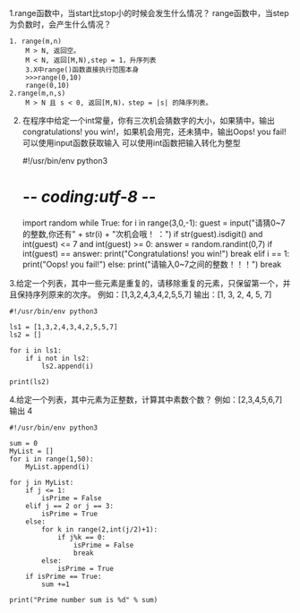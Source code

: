 1.range函数中，当start比stop小的时候会发生什么情况？
  range函数中，当step为负数时，会产生什么情况？

    1. range(m,n)
        M > N, 返回空。
        M < N, 返回[M,N),step = 1，升序列表
        3.X中range()函数直接执行范围本身
        >>>range(0,10)
        range(0,10)
    2.range(m,n,s)
        M > N 且 s < 0, 返回[M,N)，step = |s| 的降序列表。

2. 在程序中给定一个int常量，你有三次机会猜数字的大小，如果猜中，输出congratulations! you win!，如果机会用完，还未猜中，输出Oops! you fail!
    可以使用input函数获取输入
    可以使用int函数把输入转化为整型

    #!/usr/bin/env python3
    # -*- coding:utf-8 -*-
    import random
    while True:
        for i in range(3,0,-1):
            guest = input("请猜0~7的整数,你还有" + str(i) + "次机会哦！ ：")
            if str(guest).isdigit() and int(guest) <= 7 and int(guest) >= 0:
                answer = random.randint(0,7)
                if int(guest) == answer:
                    print("Congratulations! you win!")
                    break
                elif i == 1:
                    print("Oops! you fail!")
            else:
                print("请输入0~7之间的整数！！！")
                break

3.给定一个列表，其中一些元素是重复的，请移除重复的元素，只保留第一个，并且保持序列原来的次序。
例如：[1,3,2,4,3,4,2,5,5,7]
输出：[1, 3, 2, 4, 5, 7]

    #!/usr/bin/env python3

    ls1 = [1,3,2,4,3,4,2,5,5,7]
    ls2 = []

    for i in ls1:
        if i not in ls2:
            ls2.append(i)

    print(ls2)

4.给定一个列表，其中元素为正整数，计算其中素数个数？
例如：[2,3,4,5,6,7] 输出 4

    #!/usr/bin/env python3

    sum = 0
    MyList = []
    for i in range(1,50):
        MyList.append(i)

    for j in MyList:
        if j <= 1:
            isPrime = False
        elif j == 2 or j == 3:
            isPrime = True
        else:
            for k in range(2,int(j/2)+1):
                if j%k == 0:
                    isPrime = False
                    break
            else:
                isPrime = True
        if isPrime == True:
            sum +=1

    print("Prime number sum is %d" % sum)